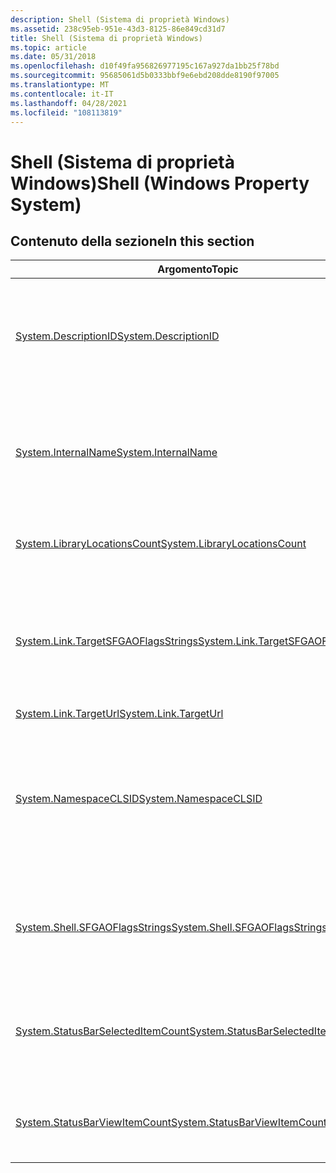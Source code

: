 ```yaml
---
description: Shell (Sistema di proprietà Windows)
ms.assetid: 238c95eb-951e-43d3-8125-86e849cd31d7
title: Shell (Sistema di proprietà Windows)
ms.topic: article
ms.date: 05/31/2018
ms.openlocfilehash: d10f49fa956826977195c167a927da1bb25f78bd
ms.sourcegitcommit: 95685061d5b0333bbf9e6ebd208dde8190f97005
ms.translationtype: MT
ms.contentlocale: it-IT
ms.lasthandoff: 04/28/2021
ms.locfileid: "108113819"
---
```

# <a name="shell-windows-property-system"></a><span data-ttu-id="2f7b6-103">Shell (Sistema di proprietà Windows)</span><span class="sxs-lookup"><span data-stu-id="2f7b6-103">Shell (Windows Property System)</span></span>

## <a name="in-this-section"></a><span data-ttu-id="2f7b6-104">Contenuto della sezione</span><span class="sxs-lookup"><span data-stu-id="2f7b6-104">In this section</span></span>



| <span data-ttu-id="2f7b6-105">Argomento</span><span class="sxs-lookup"><span data-stu-id="2f7b6-105">Topic</span></span>                                                                                                  | <span data-ttu-id="2f7b6-106">Descrizione</span><span class="sxs-lookup"><span data-stu-id="2f7b6-106">Description</span></span>                                                                                                                 |
|--------------------------------------------------------------------------------------------------------|-----------------------------------------------------------------------------------------------------------------------------|
| [<span data-ttu-id="2f7b6-107">System.DescriptionID</span><span class="sxs-lookup"><span data-stu-id="2f7b6-107">System.DescriptionID</span></span>](./props-system-descriptionid.md)<br/>                               | <span data-ttu-id="2f7b6-108">Contenuto di una [**struttura SHDESCRIPTIONID,**](/windows/win32/api/shlobj_core/ns-shlobj_core-shdescriptionid) rappresentato come buffer di byte.</span><span class="sxs-lookup"><span data-stu-id="2f7b6-108">The contents of an [**SHDESCRIPTIONID**](/windows/win32/api/shlobj_core/ns-shlobj_core-shdescriptionid) structure, represented as a buffer of bytes.</span></span><br/> |
| [<span data-ttu-id="2f7b6-109">System.InternalName</span><span class="sxs-lookup"><span data-stu-id="2f7b6-109">System.InternalName</span></span>](./props-system-internalname.md)<br/>                                 | <span data-ttu-id="2f7b6-110">Nome di un file con estensione exe o dll archiviato in una sezione di risorse all'interno di tale file.</span><span class="sxs-lookup"><span data-stu-id="2f7b6-110">The name of a .exe or .dll file as stored in a resource section within that file.</span></span><br/>                                |
| [<span data-ttu-id="2f7b6-111">System.LibraryLocationsCount</span><span class="sxs-lookup"><span data-stu-id="2f7b6-111">System.LibraryLocationsCount</span></span>](props-system-librarylocationscount.md)<br/>                      | <span data-ttu-id="2f7b6-112">Indica il numero di percorsi delle librerie.</span><span class="sxs-lookup"><span data-stu-id="2f7b6-112">Indicates the number of library locations.</span></span><br/>                                                                       |
| [<span data-ttu-id="2f7b6-113">System.Link.TargetSFGAOFlagsStrings</span><span class="sxs-lookup"><span data-stu-id="2f7b6-113">System.Link.TargetSFGAOFlagsStrings</span></span>](./props-system-link-targetsfgaoflagsstrings.md)<br/> | <span data-ttu-id="2f7b6-114">Esprime i flag SFGAO di un collegamento come valori stringa e viene usato come ottimizzazione della query.</span><span class="sxs-lookup"><span data-stu-id="2f7b6-114">Expresses the SFGAO flags of a link as string values, and is used as a query optimization.</span></span><br/>                       |
| [<span data-ttu-id="2f7b6-115">System.Link.TargetUrl</span><span class="sxs-lookup"><span data-stu-id="2f7b6-115">System.Link.TargetUrl</span></span>](./props-system-link-targeturl.md)<br/>                             |                                                                                                                             |
| [<span data-ttu-id="2f7b6-116">System.NamespaceCLSID</span><span class="sxs-lookup"><span data-stu-id="2f7b6-116">System.NamespaceCLSID</span></span>](./props-system-namespaceclsid.md)<br/>                             | <span data-ttu-id="2f7b6-117">CLSID dell'estensione dello spazio dei nomi per un elemento, l'oggetto che implementa IShellFolder per questo elemento.</span><span class="sxs-lookup"><span data-stu-id="2f7b6-117">The CLSID of the name space extension for an item, the object that implements IShellFolder for this item.</span></span><br/>        |
| [<span data-ttu-id="2f7b6-118">System.Shell.SFGAOFlagsStrings</span><span class="sxs-lookup"><span data-stu-id="2f7b6-118">System.Shell.SFGAOFlagsStrings</span></span>](./props-system-shell-sfgaoflagsstrings.md)<br/>           | <span data-ttu-id="2f7b6-119">Esprime i flag SFGAO come valori stringa e viene usato come ottimizzazione della query.</span><span class="sxs-lookup"><span data-stu-id="2f7b6-119">Expresses the SFGAO flags as string values, and is used as a query optimization.</span></span><br/>                                 |
| [<span data-ttu-id="2f7b6-120">System.StatusBarSelectedItemCount</span><span class="sxs-lookup"><span data-stu-id="2f7b6-120">System.StatusBarSelectedItemCount</span></span>](props-system-statusbarselecteditemcount.md)<br/>            | <span data-ttu-id="2f7b6-121">Numero di elementi selezionati nella visualizzazione e dimensioni totali stimate.</span><span class="sxs-lookup"><span data-stu-id="2f7b6-121">The count of selected items in the view and the estimated total size.</span></span><br/>                                            |
| [<span data-ttu-id="2f7b6-122">System.StatusBarViewItemCount</span><span class="sxs-lookup"><span data-stu-id="2f7b6-122">System.StatusBarViewItemCount</span></span>](props-system-statusbarviewitemcount.md)<br/>                    | <span data-ttu-id="2f7b6-123">Numero di elementi nella visualizzazione e dimensioni totali stimate.</span><span class="sxs-lookup"><span data-stu-id="2f7b6-123">The count of items in the view and the estimated total size.</span></span><br/>                                                     |



 

 

 

